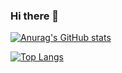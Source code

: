 ### Hi there 👋

[![Anurag's GitHub stats](https://github-readme-stats.vercel.app/api?username=sxxk2)](https://github.com/anuraghazra/github-readme-stats)

[![Top Langs](https://github-readme-stats.vercel.app/api/top-langs/?username=sxxk2)](https://github.com/anuraghazra/github-readme-stats)

<!--
[![Top Langs](https://github-readme-stats.vercel.app/api/top-langs/?username=sxxk2)](https://github.com/anuraghazra/github-readme-stats)
**sxxk2/sxxk2** is a ✨ _special_ ✨ repository because its `README.md` (this file) appears on your GitHub profile.



Here are some ideas to get you started:

- 🔭 I’m currently working on ...
- 🌱 I’m currently learning ...
- 👯 I’m looking to collaborate on ...
- 🤔 I’m looking for help with ...
- 💬 Ask me about ...
- 📫 How to reach me: ...
- 😄 Pronouns: ...
- ⚡ Fun fact: ...
-->

